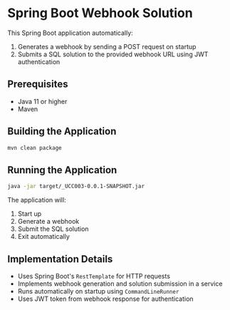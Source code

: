 # Spring Boot Webhook Solution

This Spring Boot application automatically:
1. Generates a webhook by sending a POST request on startup
2. Submits a SQL solution to the provided webhook URL using JWT authentication

## Prerequisites
- Java 11 or higher
- Maven

## Building the Application
```bash
mvn clean package
```

## Running the Application
```bash
java -jar target/_UCC003-0.0.1-SNAPSHOT.jar
```

The application will:
1. Start up
2. Generate a webhook
3. Submit the SQL solution
4. Exit automatically

## Implementation Details
- Uses Spring Boot's `RestTemplate` for HTTP requests
- Implements webhook generation and solution submission in a service
- Runs automatically on startup using `CommandLineRunner`
- Uses JWT token from webhook response for authentication 